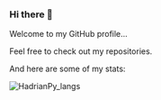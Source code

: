 ### Hi there 👋


Welcome to my GitHub profile...

Feel free to check out my repositories.

And here are some of my stats:

![HadrianPy_langs](https://github.com/HadrianPy/HadrianPy/assets/97088581/536cef69-036f-4179-8a01-9482142f5e3a)
